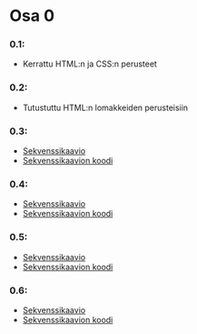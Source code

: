 # Osa 0
### 0.1:
* Kerrattu HTML:n ja CSS:n perusteet
### 0.2:
* Tutustuttu HTML:n lomakkeiden perusteisiin
### 0.3: 
* [Sekvenssikaavio](0_3_sekvenssikaavio.png)
* [Sekvenssikaavion koodi](0_3_websequencediagrams_code)
### 0.4:
* [Sekvenssikaavio](0_4_sekvenssikaavio.png)
* [Sekvenssikaavion koodi](0_4_websequencediagrams_code)
### 0.5:
* [Sekvenssikaavio](0_5_sekvenssikaavio.png)
* [Sekvenssikaavion koodi](0_5_websequencediagrams_code)
### 0.6:
* [Sekvenssikaavio](0_6_sekvenssikaavio.png)
* [Sekvenssikaavion koodi](0_6_websequencediagrams_code)
